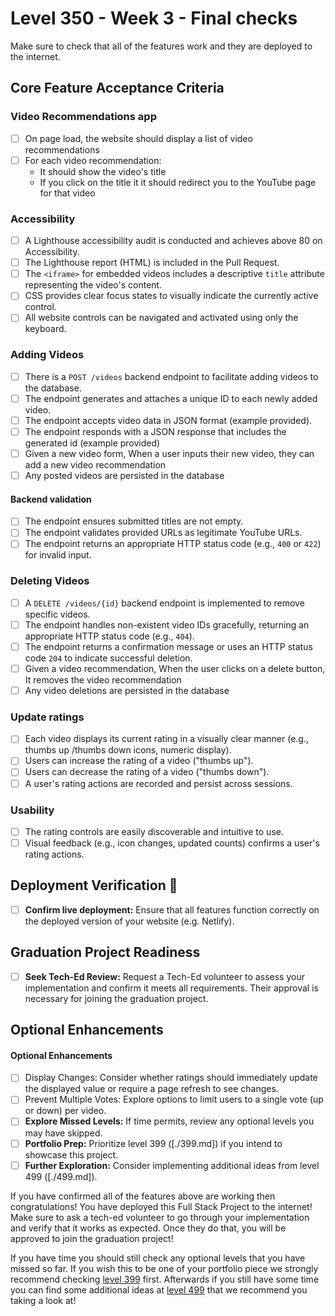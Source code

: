 # Level 350 - Week 3 - Final checks

Make sure to check that all of the features work and they are deployed to the internet.

## Core Feature Acceptance Criteria

### Video Recommendations app

- [ ] On page load, the website should display a list of video recommendations
- [ ] For each video recommendation:
  - It should show the video's title
  - If you click on the title it it should redirect you to the YouTube page for that video

### Accessibility

- [ ] A Lighthouse accessibility audit is conducted and achieves above 80 on Accessibility.
- [ ] The Lighthouse report (HTML) is included in the Pull Request.
- [ ] The `<iframe>` for embedded videos includes a descriptive `title` attribute representing the video's content.
- [ ] CSS provides clear focus states to visually indicate the currently active control.
- [ ] All website controls can be navigated and activated using only the keyboard.

### Adding Videos

- [ ] There is a `POST /videos` backend endpoint to facilitate adding videos to the database.
- [ ] The endpoint generates and attaches a unique ID to each newly added video.
- [ ] The endpoint accepts video data in JSON format (example provided).
- [ ] The endpoint responds with a JSON response that includes the generated id (example provided)
- [ ] Given a new video form, When a user inputs their new video, they can add a new video recommendation
- [ ] Any posted videos are persisted in the database

#### Backend validation

- [ ] The endpoint ensures submitted titles are not empty.
- [ ] The endpoint validates provided URLs as legitimate YouTube URLs.
- [ ] The endpoint returns an appropriate HTTP status code (e.g., `400` or `422`) for invalid input.

### Deleting Videos

- [ ] A `DELETE /videos/{id}` backend endpoint is implemented to remove specific videos.
- [ ] The endpoint handles non-existent video IDs gracefully, returning an appropriate HTTP status code (e.g., `404`).
- [ ] The endpoint returns a confirmation message or uses an HTTP status code `204` to indicate successful deletion.
- [ ] Given a video recommendation, When the user clicks on a delete button, It removes the video recommendation
- [ ] Any video deletions are persisted in the database

### Update ratings

- [ ] Each video displays its current rating in a visually clear manner (e.g., thumbs up /thumbs down icons, numeric display).
- [ ] Users can increase the rating of a video ("thumbs up").
- [ ] Users can decrease the rating of a video ("thumbs down").
- [ ] A user's rating actions are recorded and persist across sessions.

### Usability

- [ ] The rating controls are easily discoverable and intuitive to use.
- [ ] Visual feedback (e.g., icon changes, updated counts) confirms a user's rating actions.

## Deployment Verification 🚀

- [ ] **Confirm live deployment:** Ensure that all features function correctly on the deployed version of your website (e.g. Netlify).

## Graduation Project Readiness

- [ ] **Seek Tech-Ed Review:** Request a Tech-Ed volunteer to assess your implementation and confirm it meets all requirements. Their approval is necessary for joining the graduation project.

## Optional Enhancements

#### Optional Enhancements

- [ ] Display Changes: Consider whether ratings should immediately update the displayed value or require a page refresh to see changes.
- [ ] Prevent Multiple Votes: Explore options to limit users to a single vote (up or down) per video.
- [ ] **Explore Missed Levels:** If time permits, review any optional levels you may have skipped.
- [ ] **Portfolio Prep:** Prioritize level 399 ([./399.md]) if you intend to showcase this project.
- [ ] **Further Exploration:** Consider implementing additional ideas from level 499 ([./499.md]).

If you have confirmed all of the features above are working then congratulations! You have deployed this Full Stack Project to the internet! Make sure to ask a tech-ed volunteer to go through your implementation and verify that it works as expected. Once they do that, you will be approved to join the graduation project!

If you have time you should still check any optional levels that you have missed so far. If you wish this to be one of your portfolio piece we strongly recommend checking [level 399](./399.md) first. Afterwards if you still have some time you can find some additional ideas at [level 499](./499.md) that we recommend you taking a look at!
